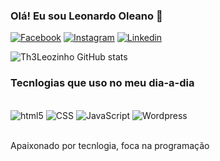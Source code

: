 ### Olá! Eu sou Leonardo Oleano 👋

[![Facebook](https://img.shields.io/badge/Facebook-1877F2?style=for-the-badge&logo=facebook&logoColor=white)](https://www.facebook.com/LeonardoOleano)
[![Instagram](https://img.shields.io/badge/Instagram-E4405F?style=for-the-badge&logo=instagram&logoColor=white)](https://www.instagram.com/LeoOleano/)
[![Linkedin](https://img.shields.io/badge/LinkedIn-0077B5?style=for-the-badge&logo=linkedin&logoColor=white)](https://www.linkedin.com/in/leonardo-oleano-932b0396/)

![Th3Leozinho GitHub stats](https://github-readme-stats.vercel.app/api?username=Th3Leozinho&show_icons=true&theme=synthwave)

### Tecnlogias que uso no meu dia-a-dia

<div style="display: inline_block"><br/>
    <img aling="Center" alt="html5" src="https://img.shields.io/badge/HTML5-E34F26?style=for-the-badge&logo=html5&logoColor=white" />
    <img aling="Center"alt="CSS" src="https://img.shields.io/badge/CSS3-1572B6?style=for-the-badge&logo=css3&logoColor=white"/>
    <img aling="Center"alt="JavaScript" src="https://img.shields.io/badge/JavaScript-F7DF1E?style=for-the-badge&logo=javascript&logoColor=black" />
    <img aling="Center"alt="Wordpress" src="https://img.shields.io/badge/Wordpress-21759B?style=for-the-badge&logo=wordpress&logoColor=white"/>
<div><br>

Apaixonado por tecnlogia, foca na programação
